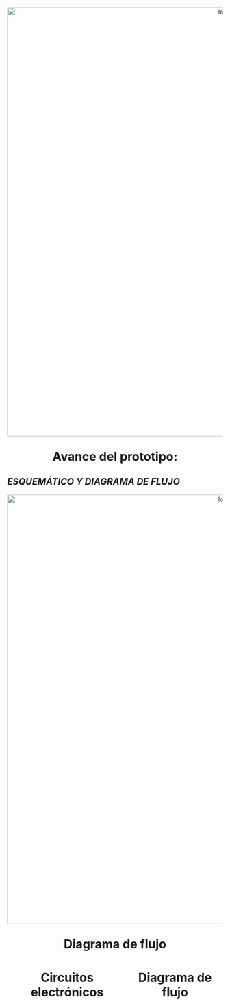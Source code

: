   <p align="center" style="margin-top: 50px; margin-bottom: 50px; font-family: Arial, sans-serif;">
  <p align="center">
    <img src="https://i.postimg.cc/pXjm2knB/Grupo-08.jpg)](https://postimg.cc/ZCTbH8H9)" width="1000" alt="logo">
  </p>  
 
   </p> <h1 align="center" style="margin-top: 30px; margin-bottom: 0px;">Avance del prototipo:</h1></p>
 </p> 
 
## *ESQUEMÁTICO Y DIAGRAMA DE FLUJO*


      
  <p align="center">
    <img src="https://i.postimg.cc/9XtbShP2/ESQUEMA.jpg)](https://postimg.cc/c6CfgP5k)" width="1000" alt="logo">
  </p>  
 
 




 </p> <h1 align="center" style="margin-top: 30px; margin-bottom: 0px;"> Diagrama de flujo</h1></p>
 <div align="center"; style="display: flex; justify-content: space-between;">
   
 </p> <h1 align="center" style="margin-top: 30px; margin-bottom: 0px;"> Circuitos electrónicos</h1></p>
 <div align="center"; style="display: flex; justify-content: space-between;">
 </p> <h1 align="center" style="margin-top: 30px; margin-bottom: 0px;"> Diagrama de flujo</h1></p>
 <div align="center"; style="display: flex; justify-content: space-between;">

